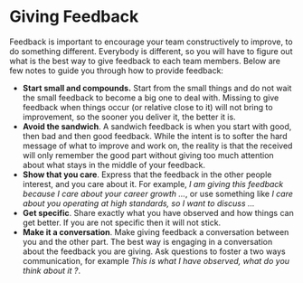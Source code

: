 # Giving Feedback

Feedback is important to encourage your team constructively to improve, to do something different. Everybody is different, so you will have to figure out what is the best way to give feedback to each team members. Below are few notes to guide you through how to provide feedback:

* **Start small and compounds.** Start from the small things and do not wait the small feedback to become a big one to deal with. Missing to give feedback when things occur (or relative close to it) will not bring to improvement, so the sooner you deliver it, the better it is.
* **Avoid the sandwich**. A sandwich feedback is when you start with good, then bad and then good feedback. While the intent is to softer the hard message of what to improve and work on, the reality is that the received will only remember the good part without giving too much attention about what stays in the middle of your feedback.
* **Show that you care**. Express that the feedback in the other people interest, and you care about it. For example, *I am giving this feedback because I care about your career growth ...*, or use something like *I care about you operating at high standards, so I want to discuss ...*
* **Get specific**. Share exactly what you have observed and how things can get better. If you are not specific then it will not stick. 
* **Make it a conversation**. Make giving feedback a conversation between you and the other part. The best way is engaging in a conversation about the feedback you are giving. Ask questions to foster a two ways communication, for example *This is what I have observed, what do you think about it ?*.


